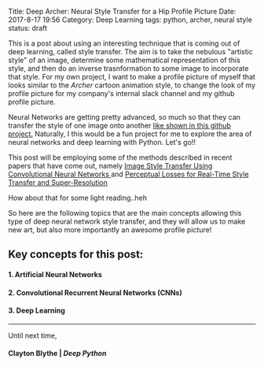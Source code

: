 Title: Deep Archer: Neural Style Transfer for a Hip Profile Picture
Date: 2017-8-17 19:56
Category: Deep Learning
tags: python, archer, neural style
status: draft

This is a post about using an interesting technique that is coming out of deep learning, called style transfer. The aim is to take the nebulous "artistic style" of an image, determine some mathematical representation of this style, and then do an inverse trasnformation to some image to incorporate that style. For my own project, I want to make a profile picture of myself that looks similar to the *Archer* cartoon animation style, to change the look of my profile picture for my company's internal slack channel and my github profile picture.

Neural Networks are getting pretty advanced, so much so that they can transfer the style of one image onto another [like shown in this github project.](https://github.com/lengstrom/fast-style-transfer) Naturally, I this would be a fun project for me to explore the area of neural networks and deep learning with Python. Let's go!!

This post will be employing some of the methods described in recent papers that have come out, namely [Image Style Transfer Using Convolutional Neural Networks
](https://www.cv-foundation.org/openaccess/content_cvpr_2016/papers/Gatys_Image_Style_Transfer_CVPR_2016_paper.pdf) and [Perceptual Losses for Real-Time Style Transfer and Super-Resolution
](https://arxiv.org/pdf/1609.04802)

How about that for some light reading..heh

So here are the following topics that are the main concepts allowing this type of deep neural network style transfer, and they will allow us to make new art, but also more importantly an awesome profile picture!

## Key concepts for this post:
#### 1. Artificial Neural Networks
#### 2. Convolutional Recurrent Neural Networks (CNNs)
#### 3. Deep Learning
-------------


Until next time,
#### Clayton Blythe | *Deep Python*
